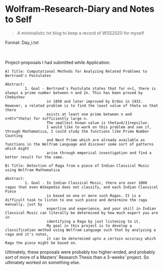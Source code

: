 # Wolfram-Research-Diary and Notes to Self

> A minimalistic txt blog to keep a record of WSS2020 for myself

Format: Day_i.txt

\
\
Project-proposals I had submitted while Application:
```
A) Title: Computational Methods for Analyzing Related Problems to Bertrand's Postulates

Abstract: 
         1. Goal - Bertrand's Postulate states that for n>1, there is always a prime number between n and 2n. This has been proved by Chebyshev
                   in 1850 and later improved by Erdos in 1932. However, a related problem is to find the least value of theta so that there 
                   exists at least one prime between n and n+O(n^theta) for sufficiently large n.
                   The smallest known value is theta=6/11+epsilon.
                   I would like to work on this problem and see if, through Mathematica, I could study the functions like Prime Number Counting
                   and Next Prime which are already available as functions in the Wolfram Language and discover some sort of patterns which might
                   arise through emperical investigation and find a better result for the same.

B) Title: Detection of Raga from a piece of Indian Classical Music using Wolfram Mathematica

Abstract: 
         1. Goal - In Indian Classical Music, there are over 1000 ragas that even Wikepedia does not classify, and each Indian Classical Piece
                   is based on one or more such Ragas. It is a difficult task to listen to one such piece and determine the raga manually, just by
                   expertise and experience, and your skill in Indian Classical Music can literally be determined by how much expert you are in
                   identifying a Raga by just listening to it.
                   My goal in this project is to develop a classification method using Wolfram Language such that by analyzing a raga and it's notes,
                   it can be determined upto a certain accuracy which Raga the piece might be based on.

```
 
 Ultimately, these proposals were probably too higher-ended, and probably sort of more of a Masters' Research Thesis than a 3-weeks' project. So ultimately worked on something else.
